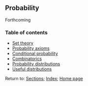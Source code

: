 ## Probability

Forthcoming

### Table of contents

* [Set theory](C01_P001_Set_theory.md)
* [Probability axioms](C01_P002_Probability_axioms.md)
* [Conditional probability](C01_P003_Conditional_probability.md)
* [Combinatorics](C01_P004_Combinatorics.md)
* [Probability distributions](C01_P005_Probability_distributions.md)
* [Useful distributions](C01_P006_Useful_distributions.md)

Return to:
[Sections](C00_P002_Chapters.md);
[Index](C0_P000_Alphabetical.md);
[Home page](https://rettopnivek.github.io/Tutorials_for_statistics/)

